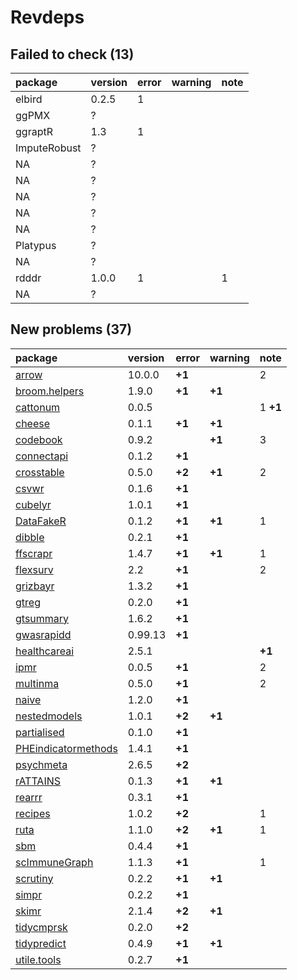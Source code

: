 # Revdeps

## Failed to check (13)

|package      |version |error |warning |note |
|:------------|:-------|:-----|:-------|:----|
|elbird       |0.2.5   |1     |        |     |
|ggPMX        |?       |      |        |     |
|ggraptR      |1.3     |1     |        |     |
|ImputeRobust |?       |      |        |     |
|NA           |?       |      |        |     |
|NA           |?       |      |        |     |
|NA           |?       |      |        |     |
|NA           |?       |      |        |     |
|NA           |?       |      |        |     |
|Platypus     |?       |      |        |     |
|NA           |?       |      |        |     |
|rdddr        |1.0.0   |1     |        |1    |
|NA           |?       |      |        |     |

## New problems (37)

|package             |version |error  |warning |note     |
|:-------------------|:-------|:------|:-------|:--------|
|[arrow](problems.md#arrow)|10.0.0  |__+1__ |        |2        |
|[broom.helpers](problems.md#broomhelpers)|1.9.0   |__+1__ |__+1__  |         |
|[cattonum](problems.md#cattonum)|0.0.5   |       |        |1 __+1__ |
|[cheese](problems.md#cheese)|0.1.1   |__+1__ |__+1__  |         |
|[codebook](problems.md#codebook)|0.9.2   |       |__+1__  |3        |
|[connectapi](problems.md#connectapi)|0.1.2   |__+1__ |        |         |
|[crosstable](problems.md#crosstable)|0.5.0   |__+2__ |__+1__  |2        |
|[csvwr](problems.md#csvwr)|0.1.6   |__+1__ |        |         |
|[cubelyr](problems.md#cubelyr)|1.0.1   |__+1__ |        |         |
|[DataFakeR](problems.md#datafaker)|0.1.2   |__+1__ |__+1__  |1        |
|[dibble](problems.md#dibble)|0.2.1   |__+1__ |        |         |
|[ffscrapr](problems.md#ffscrapr)|1.4.7   |__+1__ |__+1__  |1        |
|[flexsurv](problems.md#flexsurv)|2.2     |__+1__ |        |2        |
|[grizbayr](problems.md#grizbayr)|1.3.2   |__+1__ |        |         |
|[gtreg](problems.md#gtreg)|0.2.0   |__+1__ |        |         |
|[gtsummary](problems.md#gtsummary)|1.6.2   |__+1__ |        |         |
|[gwasrapidd](problems.md#gwasrapidd)|0.99.13 |__+1__ |        |         |
|[healthcareai](problems.md#healthcareai)|2.5.1   |       |        |__+1__   |
|[ipmr](problems.md#ipmr)|0.0.5   |__+1__ |        |2        |
|[multinma](problems.md#multinma)|0.5.0   |__+1__ |        |2        |
|[naive](problems.md#naive)|1.2.0   |__+1__ |        |         |
|[nestedmodels](problems.md#nestedmodels)|1.0.1   |__+2__ |__+1__  |         |
|[partialised](problems.md#partialised)|0.1.0   |__+1__ |        |         |
|[PHEindicatormethods](problems.md#pheindicatormethods)|1.4.1   |__+1__ |        |         |
|[psychmeta](problems.md#psychmeta)|2.6.5   |__+2__ |        |         |
|[rATTAINS](problems.md#rattains)|0.1.3   |__+1__ |__+1__  |         |
|[rearrr](problems.md#rearrr)|0.3.1   |__+1__ |        |         |
|[recipes](problems.md#recipes)|1.0.2   |__+2__ |        |1        |
|[ruta](problems.md#ruta)|1.1.0   |__+2__ |__+1__  |1        |
|[sbm](problems.md#sbm)|0.4.4   |__+1__ |        |         |
|[scImmuneGraph](problems.md#scimmunegraph)|1.1.3   |__+1__ |        |1        |
|[scrutiny](problems.md#scrutiny)|0.2.2   |__+1__ |__+1__  |         |
|[simpr](problems.md#simpr)|0.2.2   |__+1__ |        |         |
|[skimr](problems.md#skimr)|2.1.4   |__+2__ |__+1__  |         |
|[tidycmprsk](problems.md#tidycmprsk)|0.2.0   |__+2__ |        |         |
|[tidypredict](problems.md#tidypredict)|0.4.9   |__+1__ |__+1__  |         |
|[utile.tools](problems.md#utiletools)|0.2.7   |__+1__ |        |         |

